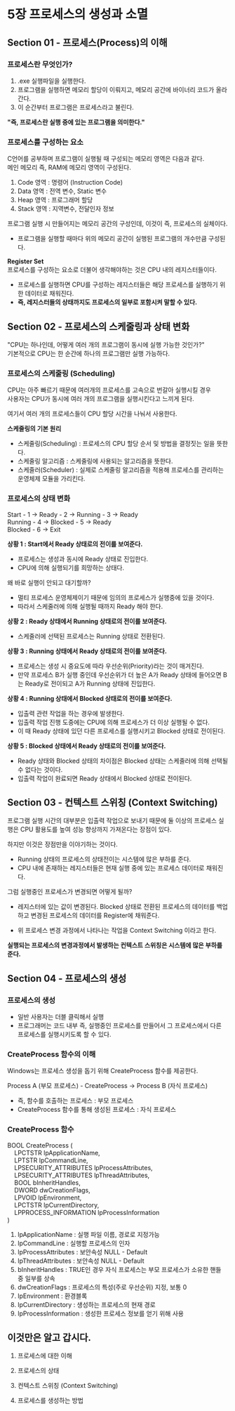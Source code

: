 # 5장 프로세스의 생성과 소멸
## Section 01 - 프로세스(Process)의 이해
### 프로세스란 무엇인가?
1. .exe 실행파일을 실행한다.
2. 프로그램을 실행하면 메모리 할당이 이뤄지고, 메모리 공간에 바이너리 코드가 올라간다.
3. 이 순간부터 프로그램은 프로세스라고 불린다.

**"즉, 프로세스란 실행 중에 있는 프로그램을 의미한다."**

### 프로세스를 구성하는 요소
C언어를 공부하며 프로그램이 실행될 때 구성되는 메모리 영역은 다음과 같다.\
메인 메모리 즉, RAM에 메모리 영역이 구성된다.
1. Code 영역 : 명령어 (Instruction Code)
2. Data 영역 : 전역 변수, Static 변수
3. Heap 영역 : 프로그래머 할당
4. Stack 영역 : 지역변수, 전달인자 정보

프로그램 실행 시 만들어지는 메모리 공간의 구성인데, 이것이 즉, 프로세스의 실체이다.

* 프로그램을 실행할 때마다 위의 메모리 공간이 실행된 프로그램의 개수만큼 구성된다.

**Register Set**\
프로세스를 구성하는 요소로 더불어 생각해야하는 것은 CPU 내의 레지스터들이다.

* 프로세스를 실행하면 CPU를 구성하는 레지스터들은 해당 프로세스를 실행하기 위한 데이터로 채워진다.
* **즉, 레지스터들의 상태까지도 프로세스의 일부로 포함시켜 말할 수 있다.**

## Section 02 - 프로세스의 스케줄링과 상태 변화
"CPU는 하나인데, 어떻게 여러 개의 프로그램이 동시에 실행 가능한 것인가?"\
기본적으로 CPU는 한 순간에 하나의 프로그램만 실행 가능하다.

### 프로세스의 스케줄링 (Scheduling)
CPU는 아주 빠르기 때문에 여러개의 프로세스를 고속으로 번갈아 실행시킬 경우\
사용자는 CPU가 동시에 여러 개의 프로그램을 실행시킨다고 느끼게 된다.

여기서 여러 개의 프로세스들이 CPU 할당 시간을 나눠서 사용한다.

**스케줄링의 기본 원리**
* 스케줄링(Scheduling) : 프로세스의 CPU 할당 순서 및 방법을 결정짓는 일을 뜻한다.
* 스케줄링 알고리즘 : 스케줄링에 사용되는 알고리즘을 뜻한다.
* 스케줄러(Scheduler) : 실제로 스케줄링 알고리즘을 적용해 프로세스를 관리하는 운영체제 모듈을 가리킨다.

### 프로세스의 상태 변화
Start - 1 -> Ready - 2 -> Running - 3 -> Ready\
Running - 4 -> Blocked - 5 -> Ready\
Blocked - 6 -> Exit

**상황 1 : Start에서 Ready 상태로의 전이를 보여준다.**
* 프로세스는 생성과 동시에 Ready 상태로 진입한다.
* CPU에 의해 실행되기를 희망하는 상태다.

왜 바로 실행이 안되고 대기할까?
* 멀티 프로세스 운영체제이기 때문에 임의의 프로세스가 실행중에 있을 것이다.
* 따라서 스케줄러에 의해 실행될 때까지 Ready 해야 한다.

**상황 2 : Ready 상태에서 Running 상태로의 전이를 보여준다.**
* 스케줄러에 선택된 프로세스는 Running 상태로 전환된다.

**상황 3 : Running 상태에서 Ready 상태로의 전이를 보여준다.**
* 프로세스는 생성 시 중요도에 따라 우선순위(Priority)라는 것이 매겨진다.
* 만약 프로세스 B가 실행 중인데 우선순위가 더 높은 A가 Ready 상태에 들어오면 B는 Ready로 전이되고 A가 Running 상태에 진입한다.

**상황 4 : Running 상태에서 Blocked 상태로의 전이를 보여준다.**
* 입출력 관련 작업을 하는 경우에 발생한다.
* 입출력 작업 진행 도중에는 CPU에 의해 프로세스가 더 이상 실행될 수 없다.
* 이 때 Ready 상태에 있던 다른 프로세스를 실행시키고 Blocked 상태로 전이된다.

**상황 5 : Blocked 상태에서 Ready 상태로의 전이를 보여준다.**
* Ready 상태와 Blocked 상태의 차이점은 Blocked 상태는 스케줄러에 의해 선택될 수 없다는 것이다.
* 입출력 작업이 완료되면 Ready 상태에서 Blocked 상태로 전이된다.

## Section 03 - 컨텍스트 스위칭 (Context Switching)
프로그램 실행 시간의 대부분은 입출력 작업으로 보내기 때문에 둘 이상의 프로세스 실행은 CPU 활용도를 높여 성능 향상까지 가져온다는 장점이 있다.

하지만 이것은 장점만을 이야기하는 것이다.

* Running 상태의 프로세스의 상태전이는 시스템에 많은 부하를 준다.
* CPU 내에 존재하는 레지스터들은 현재 실행 중에 있는 프로세스 데이터로 채워진다.

그럼 실행중인 프로세스가 변경되면 어떻게 될까?

* 레지스터에 있는 값이 변경된다.
Blocked 상태로 전환된 프로세스의 데이터를 백업하고 변경된 프로세스의 데이터를 Register에 채워준다.

* 위 프로세스 변경 과정에서 나타나는 작업을 Context Switching 이라고 한다.

**실행되는 프로세스의 변경과정에서 발생하는 컨텍스트 스위칭은 시스템에 많은 부하를 준다.**

## Section 04 - 프로세스의 생성
### 프로세스의 생성
* 일반 사용자는 더블 클릭해서 실행
* 프로그래머는 코드 내부 즉, 실행중인 프로세스를 만들어서 그 프로세스에서 다른 프로세스를 실행시키도록 할 수 있다.

### CreateProcess 함수의 이해
Windows는 프로세스 생성을 돕기 위해 CreateProcess 함수를 제공한다.

Process A (부모 프로세스) - CreateProcess -> Process B (자식 프로세스)
* 즉, 함수를 호출하는 프로세스 : 부모 프로세스
* CreateProcess 함수를 통해 생성된 프로세스 : 자식 프로세스

### CreateProcess 함수

BOOL CreateProcess (\
&nbsp;&nbsp;&nbsp;&nbsp;LPCTSTR lpApplicationName,\
&nbsp;&nbsp;&nbsp;&nbsp;LPTSTR lpCommandLine,\
&nbsp;&nbsp;&nbsp;&nbsp;LPSECURITY_ATTRIBUTES lpProcessAttributes,\
&nbsp;&nbsp;&nbsp;&nbsp;LPSECURITY_ATTRIBUTES lpThreadAttributes,\
&nbsp;&nbsp;&nbsp;&nbsp;BOOL bInheritHandles,\
&nbsp;&nbsp;&nbsp;&nbsp;DWORD dwCreationFlags,\
&nbsp;&nbsp;&nbsp;&nbsp;LPVOID lpEnvironment,\
&nbsp;&nbsp;&nbsp;&nbsp;LPCTSTR lpCurrentDirectory,\
&nbsp;&nbsp;&nbsp;&nbsp;LPPROCESS_INFORMATION lpProcessInformation\
)

1. lpApplicationName : 실행 파일 이름, 경로로 지정가능
2. lpCommandLine : 실행할 프로세스의 인자
3. lpProcessAttributes : 보안속성 NULL - Default
4. lpThreadAttributes : 보안속성 NULL - Default
5. bInheritHandles : TRUE인 경우 자식 프로세스는 부모 프로세스가 소유한 핸들 중 일부를 상속
6. dwCreationFlags : 프로세스의 특성(주로 우선순위) 지정, 보통 0
7. lpEnvironment : 환경블록
8. lpCurrentDirectory : 생성하는 프로세스의 현재 경로
9. lpProcessInformation : 생성한 프로세스 정보를 얻기 위해 사용

## 이것만은 알고 갑시다.
1. 프로세스에 대한 이해

2. 프로세스의 상태
3. 컨텍스트 스위칭 (Context Switching)
4. 프로세스를 생성하는 방법